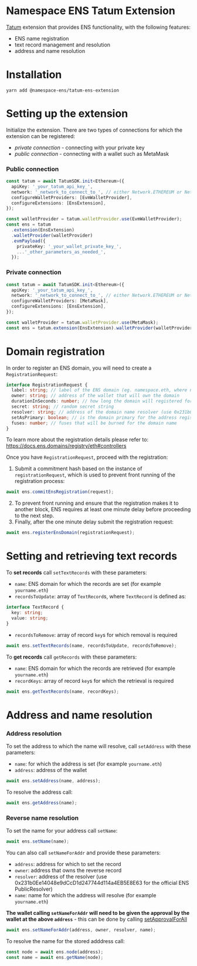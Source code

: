 # Namespace ENS Tatum Extension

[Tatum](https://extensions.tatum.io/) extension that provides ENS functionality, with the following features:

- ENS name registration
- text record management and resolution
- address and name resolution

# Installation

```
yarn add @namespace-ens/tatum-ens-extension
```

# Setting up the extension

Initialize the extension. There are two types of connections for which the extension can be registered:

- _private connection_ - connecting with your private key
- _public connection_ - connecting with a wallet such as MetaMask

### Public connection

```ts
const tatum = await TatumSDK.init<Ethereum>({
  apiKey: '_your_tatum_api_key_',
  network: '_network_to_connect_to_', // either Network.ETHEREUM or Network.ETHEREUM_SEPOLIA
  configureWalletProviders: [EvmWalletProvider],
  configureExtensions: [EnsExtension],
});

const walletProvider = tatum.walletProvider.use(EvmWalletProvider);
const ens = tatum
  .extension(EnsExtension)
  .walletProvider(walletProvider)
  .evmPayload({
    privateKey: '_your_wallet_private_key_',
    ...'_other_parameters_as_needed_',
  });
```

### Private connection

```ts
const tatum = await TatumSDK.init<Ethereum>({
  apiKey: '_your_tatum_api_key_',
  network: '_network_to_connect_to_', // either Network.ETHEREUM or Network.ETHEREUM_SEPOLIA
  configureWalletProviders: [MetaMask],
  configureExtensions: [EnsExtension],
});

const walletProvider = tatum.walletProvider.use(MetaMask);
const ens = tatum.extension(EnsExtension).walletProvider(walletProvider);
```

# Domain registration

In order to register an ENS domain, you will need to create a `RegistrationRequest`:

```ts
interface RegistrationRequest {
  label: string; // label of the ENS domain (eg. namespace.eth, where namespace is the label)
  owner: string; // address of the wallet that will own the domain
  durationInSeconds: number; // how long the domain will registered for (set 31536000 for one year)
  secret: string; // random secret string
  resolver: string; // address of the domain name resolver (use 0x231b0Ee14048e9dCcD1d247744d114a4EB5E8E63 for the official ENS PublicResolver)
  setAsPrimary: boolean; // is the domain primary for the address registering the domain (creates reverese record)
  fuses: number; // fuses that will be burned for the domain name
}
```

To learn more about the registration details please refer to: https://docs.ens.domains/registry/eth#controllers

Once you have `RegistrationRequest`, proceed with the registration:

1. Submit a commitment hash based on the instance of `registrationRequest`, which is used to prevent front running of the registration process:

```ts
await ens.commitEnsRegistration(request);
```

2. To prevent front running and ensure that the registration makes it to another block, ENS requires at least one minute delay before proceeding to the next step.
3. Finally, after the one minute delay submit the registration request:

```ts
await ens.registerEnsDomain(registrationRequest);
```

# Setting and retrieving text records

To **set records** call `setTextRecords` with these parameters:

- `name`: ENS domain for which the records are set (for example `yourname.eth`)
- `recordsToUpdate`: array of `TextRecord`s, where `TextRecord` is defined as:

```ts
interface TextRecord {
  key: string;
  value: string;
}
```

- `recordsToRemove`: array of record `key`s for which removal is required

```ts
await ens.setTextRecords(name, recordsToUpdate, recordsToRemove);
```

To **get records** call `getRecords` with these parameters:

- `name`: ENS domain for which the records are retrieved (for example `yourname.eth`)
- `recordKeys`: array of record `key`s for which the retrieval is required

```ts
await ens.getTextRecords(name, recordKeys);
```

# Address and name resolution

### Address resolution

To set the address to which the name will resolve, call `setAddress` with these parameters:

- `name`: for which the address is set (for example `yourname.eth`)
- `address`: address of the wallet

```ts
await ens.setAddress(name, address);
```

To resolve the address call:

```ts
await ens.getAddress(name);
```

### Reverse name resolution

To set the name for your address call `setName`:

```ts
await ens.setName(name);
```

You can also call `setNameForAddr` and provide these parameters:

- `address`: address for which to set the record
- `owner`: address that owns the reverse record
- `resolver`: address of the resolver (use 0x231b0Ee14048e9dCcD1d247744d114a4EB5E8E63 for the official ENS PublicResolver)
- `name`: name for which the address will resolve (for example `yourname.eth`)

**The wallet calling `setNameForAddr` will need to be given the approval by the wallet at the above `address`** - this can be done by calling [setApprovalForAll](https://docs.ens.domains/registry/ens#other-functions)

```ts
await ens.setNameForAddr(address, owner, resolver, name);
```

To resolve the name for the stored adddress call:

```ts
const node = await ens.node(address);
const name = await ens.getName(node);
```
